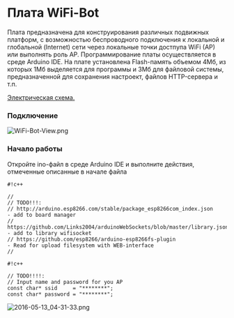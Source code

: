 # Плата WiFi-Bot #

Плата предназначена для конструирования различных подвижных платформ, с возможностью беспроводного подключения к локальной и глобальной (Internet) сети через 
локальные точки достпупа WiFi (AP) или выполнять роль AP. Программирование платы осуществляется в среде Arduino IDE. На плате установлена Flash-память объемом
4Мб, из которых 1Мб выделяется для программы и 3Мб для файловой системы, предназначенной для сохранения настроект, файлов HTTP-сервера и т.п.

[Электрическая схема.](https://bitbucket.org/lartiot/wifi-bot-code/downloads/wifi-car-schematic.pdf)

### Подключение ###

![WiFi-Bot-View.png](https://bitbucket.org/repo/pkapBE/images/2052293262-WiFi-Bot-View.png)

### Начало работы ###

Откройте ino-файл в среде Arduino IDE и выполните действия, отмеченные  описанные в начале файла 


```
#!c++

// 
// TODO!!!:
// http://arduino.esp8266.com/stable/package_esp8266com_index.json         - add to board manager
// https://github.com/Links2004/arduinoWebSockets/blob/master/library.json - add to library wifisocket
// https://github.com/esp8266/arduino-esp8266fs-plugin                     - Read for upload filesystem with WEB-interface
// 

```

```
#!c++

// TODO!!!!:
// Input name and password for you AP
const char* ssid     = "********";
const char* password = "********";
```

![2016-05-13_04-31-33.png](https://bitbucket.org/repo/pkapBE/images/2119624233-2016-05-13_04-31-33.png)